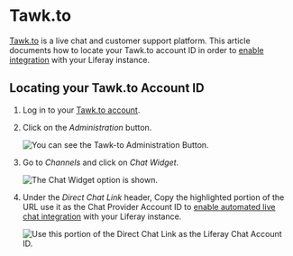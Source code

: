 # Tawk.to

[Tawk.to](https://www.tawk.to/) is a live chat and customer support platform. This article documents how to locate your Tawk.to account ID in order to [enable integration](../../enabling-automated-live-chat-systems.md) with your Liferay instance.

## Locating your Tawk.to Account ID

1. Log in to your [Tawk.to account](https://dashboard.tawk.to/login).

1. Click on the *Administration* button. 

    ![You can see the Tawk-to Administration Button.](./tawk-to/images/01.png)

1. Go to *Channels* and click on *Chat Widget*.

    ![The Chat Widget option is shown.](./tawk-to/images/02.png)

1. Under the *Direct Chat Link* header, Copy the highlighted portion of the URL use it as the Chat Provider Account ID to [enable automated live chat integration](../../enabling-automated-live-chat-systems.md) with your Liferay instance.

    ![Use this portion of the Direct Chat Link as the Liferay Chat Account ID.](./tawk-to/images/03.png)